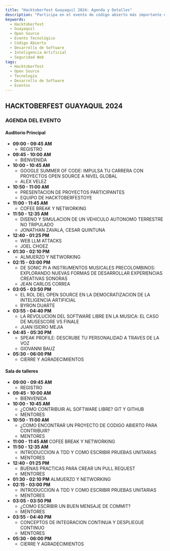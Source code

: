 ```yaml
---
title: "Hacktoberfest Guayaquil 2024: Agenda y Detalles"
description: "Participa en el evento de código abierto más importante de la región. Explora la agenda, ponentes y oportunidades de networking."
keywords:
  - Hacktoberfest
  - Guayaquil
  - Open Source
  - Evento Tecnológico
  - Código Abierto
  - Desarrollo de Software
  - Inteligencia Artificial
  - Seguridad Web
tags:
  - Hacktoberfest
  - Open Source
  - Tecnología
  - Desarrollo de Software
  - Eventos
---
```


## HACKTOBERFEST GUAYAQUIL 2024

### AGENDA DEL EVENTO

#### Auditorio Principal

- **09:00 - 09:45 AM**
  - REGISTRO
- **09:45 - 10:00 AM**
  - BIENVENIDA
- **10:00 - 10:45 AM**
  - GOOGLE SUMMER OF CODE: IMPULSA TU CARRERA CON PROYECTOS OPEN SOURCE A NIVEL GLOBAL
  - ALEX VELEZ
- **10:50 - 11:00 AM**
  - PRESENTACION DE PROYECTOS PARTICIPANTES
  - EQUIPO DE HACKTOBERFESTGYE
- **11:00 - 11:45 AM**
  - COFEE BREAK Y NETWORKING
- **11:50 - 12:35 AM**
  - DISENO Y SIMULACION DE UN VEHICULO AUTONOMO TERRESTRE NO TRIPULADO
  - JONATHAN ZAVALA, CESAR QUINTUNA
- **12:40 - 01:25 PM**
  - WEB LLM ATTACKS
  - JOEL CHOEZ
- **01:30 - 02:10 PM**
  - ALMUERZO Y NETWORKING
- **02:15 - 03:00 PM**
  - DE SONIC PI A INSTRUMENTOS MUSICALES PRECOLOMBINOS: EXPLORANDO NUEVAS FORMAS DE DESARROLLAR EXPERIENCIAS CREATIVAS SONORAS
  - JEAN CARLOS CORREA
- **03:05 - 03:50 PM**
  - EL ROL DEL OPEN SOURCE EN LA DEMOCRATIZACION DE LA INTELIGENCIA ARTIFICIAL
  - BYRON DUARTE
- **03:55 - 04:40 PM**
  - LA REVOLUCION DEL SOFTWARE LIBRE EN LA MUSICA: EL CASO DE MUSESCORE VS FINALE
  - JUAN ISIDRO MEJIA
- **04:45 - 05:30 PM**
  - SPEAK PROFILE: DESCRUBE TU PERSONALIDAD A TRAVES DE LA VOZ
  - GIOVANNI BAUZ
- **05:30 - 06:00 PM**
  - CIERRE Y AGRADECIMIENTOS

#### Sala de talleres

- **09:00 - 09:45 AM**
  - REGISTRO
- **09:45 - 10:00 AM**
  - BIENVENIDA
- **10:00 - 10:45 AM**
  - ¿COMO CONTRIBUIR AL SOFTWARE LIBRE? GIT Y GITHUB
  - MENTORES
- **10:50 - 11:00 AM**
  - ¿COMO ENCONTRAR UN PROYECTO DE CODIGO ABIERTO PARA CONTRIBUIR?
  - MENTORES
- **11:00 - 11:45 AM**
  COFEE BREAK Y NETWORKING
- **11:50 - 12:35 AM**
  - INTRODUCCION A TDD Y COMO ESCRIBIR PRUEBAS UNITARIAS
  - MENTORES
- **12:40 - 01:25 PM**
  - BUENAS PRACTICAS PARA CREAR UN PULL REQUEST
  - MENTORES
- **01:30 - 02:10 PM**
  ALMUERZO Y NETWORKING
- **02:15 - 03:00 PM**
  - INTRODUCCION A TDD Y COMO ESCRIBIR PRUEBAS UNITARIAS
  - MENTORES
- **03:05 - 03:50 PM**
  - ¿COMO ESCRIBIR UN BUEN MENSAJE DE COMMIT?
  - MENTORES
- **03:55 - 04:40 PM**
  - CONCEPTOS DE INTEGRACION CONTINUA Y DESPLIEGUE CONTINUO
  - MENTORES
- **05:30 - 06:00 PM**
  - CIERRE Y AGRADECIMIENTOS
